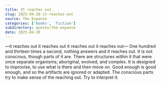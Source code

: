 ```yaml
---
title: It reaches out.
slug: 2025-04-20-it-reaches-out
source: The Expanse
categories: ['books', 'fiction']
subdirectory: quotes/the-expanse
date: 2025-04-20
---
```


—it reaches out it reaches out it reaches out it reaches out— One hundred and thirteen times a second, nothing answers and it reaches out. It is not conscious, though parts of it are. There are structures within it that were once separate organisms; aboriginal, evolved, and complex. It is designed to improvise, to use what is there and then move on. Good enough is good enough, and so the artifacts are ignored or adapted. The conscious parts try to make sense of the reaching out. Try to interpret it.
